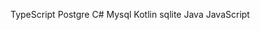 TypeScript               Postgre
C#                       Mysql
Kotlin                   sqlite
Java 
JavaScript 
